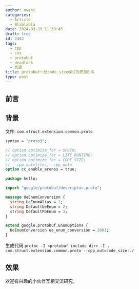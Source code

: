 ```yaml
---
author: owent
categories:
  - Article
  - Blablabla
date: 2024-03-29 11:39:45
draft: true
id: 2402
tags: 
  - cpp
  - cxx
  - protobuf
  - deadlock
  - 死锁
title: protobuf一处code_size模式的死锁BUG
type: post
---
```


## 前言

## 背景

文件: `com.struct.extension.common.proto`

```proto
syntax = "proto3";

// option optimize_for = SPEED;
// option optimize_for = LITE_RUNTIME;
// option optimize_for = CODE_SIZE;
// --cpp_out=lite:,--cpp_out=
option cc_enable_arenas = true;

package hello;

import "google/protobuf/descriptor.proto";

message UeEnumConversion {
  string UeEnumAlias = 1;
  string DefaultUeEnum = 2;
  string DefaultPbEnum = 3;
}

extend google.protobuf.EnumOptions {
  UeEnumConversion ue_enum_conversion = 2001;
}
```

生成代码 `protoc -I <protobuf include dir> -I . com.struct.extension.common.proto --cpp_out=code_size:./`

## 效果

欢迎有兴趣的小伙伴互相交流研究。
